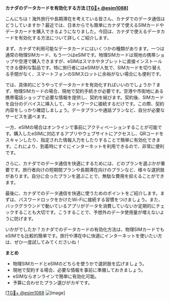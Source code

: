 **カナダのデータカードを有効化する方法 [[TG💪+ @esim1088](https://t.me/s/esim1088)]**

こんにちは！海外旅行や長期滞在を考えている皆さん、カナダでのデータ通信はどうしていますか？最近では、日本からでも簡単にカナダで使えるSIMカードやデータカードを購入できるようになりました。今回は、カナダで使えるデータカードを有効化する方法について詳しくご紹介します。

まず、カナダで利用可能なデータカードにはいくつかの種類があります。一つは通常の物理SIMカード、もう一つはeSIMです。物理SIMカードは現地の携帯ショップや空港で購入できますが、eSIMはスマホやタブレットに直接インストールできる便利な製品です。特に旅行者にはeSIMが人気で、SIMカードを切り替える手間がなく、スマートフォンのSIMスロットに余裕がない場合にも便利です。

では、具体的にどうやってデータカードを有効化すればいいのでしょうか？まず、物理SIMカードの場合、現地で契約手続きが必要です。空港や市街地にある携帯電話ショップで必要な情報を提供し、契約を結びます。契約後、SIMカードを自分のデバイスに挿入して、ネットワークに接続するだけです。この際、契約内容をしっかり確認しましょう。データプランや通話プランなど、自分が必要なサービスを選べます。

一方、eSIMの場合はオンラインで事前にアクティベーションすることが可能です。購入したeSIMに対応するアプリやウェブサイトにアクセスし、QRコードをスキャンしたり、指定された情報入力をしたりすることで簡単に有効化できます。これにより、到着時にすぐにインターネットを利用できるので、非常に便利です。

さらに、カナダでのデータ通信を快適にするためには、どのプランを選ぶかが重要です。旅行者向けの短期間プランや長期滞在向けのプランなど、様々な選択肢があります。自分に合ったプランを選ぶことで、無駄な費用を抑えることができます。

最後に、カナダでのデータ通信を快適に使うためのポイントをご紹介します。まずは、パスワードロックをかけたWi-Fiに接続する習慣をつけましょう。また、バックグラウンドで動いているアプリがデータを消費していないか定期的にチェックすることも大切です。こうすることで、予想外のデータ使用量が増えないように防げます。

いかがでしたか？カナダでのデータカードの有効化方法は、物理SIMカードでもeSIMでも比較的簡単です。旅行や滞在中に快適にインターネットを使いたい方は、ぜひ一度試してみてくださいね！

**まとめ**
- 物理SIMカードとeSIMのどちらを使うかで選択肢を広げましょう。
- 現地で契約する場合、必要な情報を事前に準備しておきましょう。
- eSIMならオンラインで簡単に有効化可能。
- 予算に合わせたプラン選びがカギです。

[[TG💪+ @esim1088](https://t.me/s/esim1088) ![Image](https://i.postimg.cc/Y0z9fWf4/image.png)]
